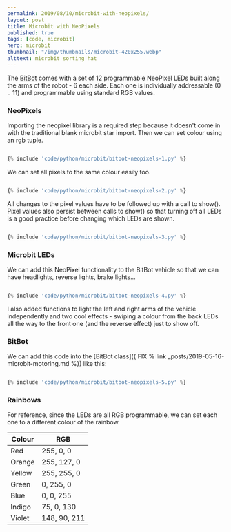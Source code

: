 ```yaml
---
permalink: 2019/08/10/microbit-with-neopixels/
layout: post
title: Microbit with NeoPixels
published: true
tags: [code, microbit]
hero: microbit
thumbnail: "/img/thumbnails/microbit-420x255.webp"
alttext: microbit sorting hat
---
```


The <a href="http://4tronix.co.uk/blog/?p=1490">BitBot</a> comes with a set of 12 programmable NeoPixel LEDs built along the
arms of the robot - 6 each side. Each one is individually addressable (0 .. 11) and programmable using standard RGB values.

### NeoPixels

Importing the neopixel library is a required step because it doesn't come in with the traditional blank microbit star import.
Then we can set colour using an rgb tuple.

```python

{% include 'code/python/microbit/bitbot-neopixels-1.py' %}

```

We can set all pixels to the same colour easily too.

```python

{% include 'code/python/microbit/bitbot-neopixels-2.py' %}

```

All changes to the pixel values have to be followed up with a call to show(). Pixel values also persist between calls to show()
so that turning off all LEDs is a good practice before changing which LEDs are shown.

```python

{% include 'code/python/microbit/bitbot-neopixels-3.py' %}

```

### Microbit LEDs

We can add this NeoPixel functionality to the BitBot vehicle so that we can have headlights, reverse lights, brake lights...

```python

{% include 'code/python/microbit/bitbot-neopixels-4.py' %}

```

I also added functions to light the left and right arms of the vehicle independently and two cool effects -
swiping a colour from the back LEDs all the way to the front one (and the reverse effect) just to show off.

### BitBot

We can add this code into the [BitBot class]({ FIX % link \_posts/2019-05-16-microbit-motoring.md %}) like this:

```python

{% include 'code/python/microbit/bitbot-neopixels-5.py' %}

```

### Rainbows

For reference, since the LEDs are all RGB programmable, we can set each one to a different colour of the rainbow.

| Colour | RGB          |
| ------ | ------------ |
| Red    | 255, 0, 0    |
| Orange | 255, 127, 0  |
| Yellow | 255, 255, 0  |
| Green  | 0, 255, 0    |
| Blue   | 0, 0, 255    |
| Indigo | 75, 0, 130   |
| Violet | 148, 90, 211 |
